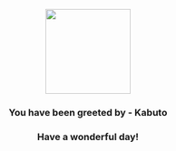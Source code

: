 <p align="center">
    <img src="https://raw.githubusercontent.com/PokeAPI/sprites/master/sprites/pokemon/140.png" width="150" height="150">
</p>
<h3 align="center">You have been greeted by - <b>Kabuto</b></h3>
<h3 align="center">Have a wonderful day!</h3>
